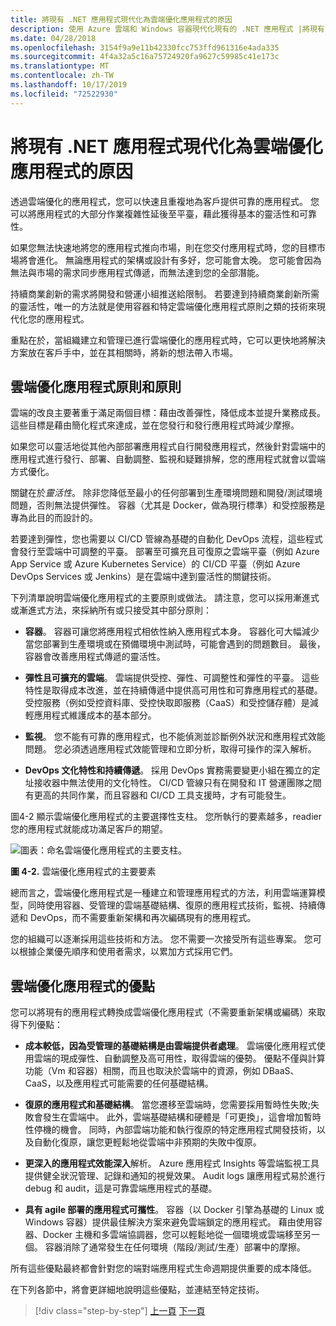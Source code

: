 ```yaml
---
title: 將現有 .NET 應用程式現代化為雲端優化應用程式的原因
description: 使用 Azure 雲端和 Windows 容器現代化現有的 .NET 應用程式 |將現有 .NET 應用程式現代化為雲端優化應用程式的原因
ms.date: 04/28/2018
ms.openlocfilehash: 3154f9a9e11b42330fcc753ffd961316e4ada335
ms.sourcegitcommit: 4f4a32a5c16a75724920fa9627c59985c41e173c
ms.translationtype: MT
ms.contentlocale: zh-TW
ms.lasthandoff: 10/17/2019
ms.locfileid: "72522930"
---
```

# <a name="reasons-to-modernize-existing-net-apps-to-cloud-optimized-applications"></a>將現有 .NET 應用程式現代化為雲端優化應用程式的原因

透過雲端優化的應用程式，您可以快速且重複地為客戶提供可靠的應用程式。 您可以將應用程式的大部分作業複雜性延後至平臺，藉此獲得基本的靈活性和可靠性。

如果您無法快速地將您的應用程式推向市場，則在您交付應用程式時，您的目標市場將會進化。 無論應用程式的架構或設計有多好，您可能會太晚。 您可能會因為無法與市場的需求同步應用程式傳遞，而無法達到您的全部潛能。

持續商業創新的需求將開發和營運小組推送給限制。 若要達到持續商業創新所需的靈活性，唯一的方法就是使用容器和特定雲端優化應用程式原則之類的技術來現代化您的應用程式。

重點在於，當組織建立和管理已進行雲端優化的應用程式時，它可以更快地將解決方案放在客戶手中，並在其相關時，將新的想法帶入市場。

## <a name="cloud-optimized-application-principles-and-tenets"></a>雲端優化應用程式原則和原則 

雲端的改良主要著重于滿足兩個目標：藉由改善彈性，降低成本並提升業務成長。 這些目標是藉由簡化程式來達成，並在您發行和發行應用程式時減少摩擦。

如果您可以靈活地從其他內部部署應用程式自行開發應用程式，然後針對雲端中的應用程式進行發行、部署、自動調整、監視和疑難排解，您的應用程式就會以雲端方式優化。

關鍵在於*靈活性*。 除非您降低至最小的任何部署到生產環境問題和開發/測試環境問題，否則無法提供彈性。 容器（尤其是 Docker，做為現行標準）和受控服務是專為此目的而設計的。

若要達到彈性，您也需要以 CI/CD 管線為基礎的自動化 DevOps 流程，這些程式會發行至雲端中可調整的平臺。 部署至可擴充且可復原之雲端平臺（例如 Azure App Service 或 Azure Kubernetes Service）的 CI/CD 平臺（例如 Azure DevOps Services 或 Jenkins）是在雲端中達到靈活性的關鍵技術。

下列清單說明雲端優化應用程式的主要原則或做法。 請注意，您可以採用漸進式或漸進式方法，來採納所有或只接受其中部分原則：

- **容器**。 容器可讓您將應用程式相依性納入應用程式本身。 容器化可大幅減少當您部署到生產環境或在預備環境中測試時，可能會遇到的問題數目。 最後，容器會改善應用程式傳遞的靈活性。

- **彈性且可擴充的雲端**。 雲端提供受控、彈性、可調整性和彈性的平臺。 這些特性是取得成本改進，並在持續傳遞中提供高可用性和可靠應用程式的基礎。 受控服務（例如受控資料庫、受控快取即服務（CaaS）和受控儲存體）是減輕應用程式維護成本的基本部分。

- **監視**。 您不能有可靠的應用程式，也不能偵測並診斷例外狀況和應用程式效能問題。 您必須透過應用程式效能管理和立即分析，取得可操作的深入解析。

- **DevOps 文化特性和持續傳遞**。 採用 DevOps 實務需要變更小組在獨立的定址接收器中無法使用的文化特性。 CI/CD 管線只有在開發和 IT 營運團隊之間有更高的共同作業，而且容器和 CI/CD 工具支援時，才有可能發生。

圖4-2 顯示雲端優化應用程式的主要選擇性支柱。 您所執行的要素越多，readier 您的應用程式就能成功滿足客戶的期望。

![圖表：命名雲端優化應用程式的主要支柱。](./media/main-pillars-cloud-optimized-application.png)

**圖 4-2.** 雲端優化應用程式的主要要素

總而言之，雲端優化應用程式是一種建立和管理應用程式的方法，利用雲端運算模型，同時使用容器、受管理的雲端基礎結構、復原的應用程式技術，監視、持續傳遞和 DevOps，而不需要重新架構和再次編碼現有的應用程式。

您的組織可以逐漸採用這些技術和方法。 您不需要一次接受所有這些專案。 您可以根據企業優先順序和使用者需求，以累加方式採用它們。

## <a name="benefits-of-a-cloud-optimized-application"></a>雲端優化應用程式的優點

您可以將現有的應用程式轉換成雲端優化應用程式（不需要重新架構或編碼）來取得下列優點：

- **成本較低，因為受管理的基礎結構是由雲端提供者處理**。 雲端優化應用程式使用雲端的現成彈性、自動調整及高可用性，取得雲端的優勢。 優點不僅與計算功能（Vm 和容器）相關，而且也取決於雲端中的資源，例如 DBaaS、CaaS，以及應用程式可能需要的任何基礎結構。

- **復原的應用程式和基礎結構**。 當您遷移至雲端時，您需要採用暫時性失敗;失敗會發生在雲端中。 此外，雲端基礎結構和硬體是「可更換」，這會增加暫時性停機的機會。 同時，內部雲端功能和執行復原的特定應用程式開發技術，以及自動化復原，讓您更輕鬆地從雲端中非預期的失敗中復原。

- **更深入的應用程式效能深入**解析。 Azure 應用程式 Insights 等雲端監視工具提供健全狀況管理、記錄和通知的視覺效果。 Audit logs 讓應用程式易於進行 debug 和 audit，這是可靠雲端應用程式的基礎。

- **具有 agile 部署的應用程式可攜性**。 容器（以 Docker 引擎為基礎的 Linux 或 Windows 容器）提供最佳解決方案來避免雲端鎖定的應用程式。 藉由使用容器、Docker 主機和多雲端協調器，您可以輕鬆地從一個環境或雲端移至另一個。 容器消除了通常發生在任何環境（階段/測試/生產）部署中的摩擦。

所有這些優點最終都會針對您的端對端應用程式生命週期提供重要的成本降低。

在下列各節中，將會更詳細地說明這些優點，並連結至特定技術。

>[!div class="step-by-step"]
>[上一頁](index.md)
>[下一頁](microsoft-technologies-in-cloud-optimized-applications.md)
